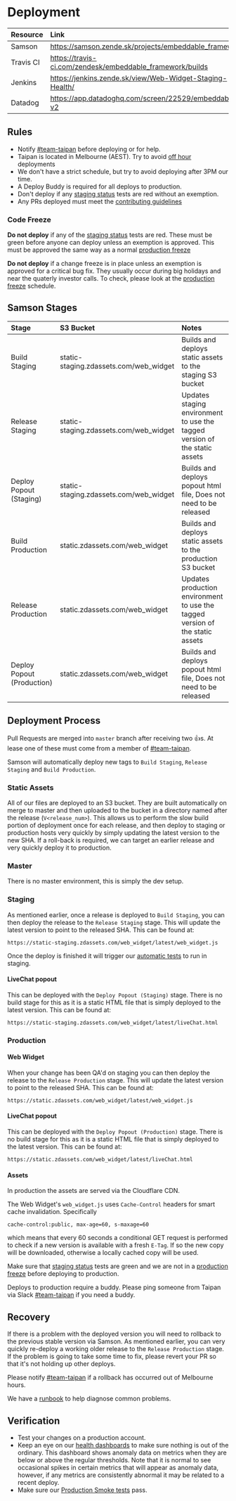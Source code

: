 # Deployment

| Resource  | Link                                                      |
| :-------- | :-------------------------------------------------------- |
| Samson    | https://samson.zende.sk/projects/embeddable_framework     |
| Travis CI | https://travis-ci.com/zendesk/embeddable_framework/builds |
| Jenkins   | https://jenkins.zende.sk/view/Web-Widget-Staging-Health/  |
| Datadog   | https://app.datadoghq.com/screen/22529/embeddable-v2      |

## Rules

- Notify [#team-taipan] before deploying or for help.
- Taipan is located in Melbourne (AEST). Try to avoid [off hour](https://www.timeanddate.com/worldclock/australia/melbourne) deployments
- We don't have a strict schedule, but try to avoid deploying after 3PM our time.
- A Deploy Buddy is required for all deploys to production.
- Don't deploy if any [staging status] tests are red without an exemption.
- Any PRs deployed must meet the [contributing guidelines](https://github.com/zendesk/embeddable_framework/blob/master/CONTRIBUTING.md)

### Code Freeze

**Do not deploy** if any of the [staging status] tests are red. These must be green before anyone can deploy unless an exemption is approved. This must be approved the same way as a normal [production freeze]

**Do not deploy** if a change freeze is in place unless an exemption is approved for a critical bug fix. They usually occur during big holidays and near the quaterly investor calls. To check, please look at the [production freeze] schedule.

## Samson Stages

| Stage                      | S3 Bucket                              | Notes                                                                         |
| :------------------------- | :------------------------------------- | :---------------------------------------------------------------------------- |
| Build Staging              | static-staging.zdassets.com/web_widget | Builds and deploys static assets to the staging S3 bucket                     |
| Release Staging            | static-staging.zdassets.com/web_widget | Updates staging environment to use the tagged version of the static assets    |
| Deploy Popout (Staging)    | static-staging.zdassets.com/web_widget | Builds and deploys popout html file, Does not need to be released             |
| Build Production           | static.zdassets.com/web_widget         | Builds and deploys static assets to the production S3 bucket                  |
| Release Production         | static.zdassets.com/web_widget         | Updates production environment to use the tagged version of the static assets |
| Deploy Popout (Production) | static.zdassets.com/web_widget         | Builds and deploys popout html file, Does not need to be released             |

## Deployment Process

Pull Requests are merged into `master` branch after receiving two 👍s. At lease one of these must come from a member of [#team-taipan].

Samson will automatically deploy new tags to `Build Staging`, `Release Staging` and `Build Production`.

### Static Assets

All of our files are deployed to an S3 bucket. They are built automatically on merge to master and then uploaded to the bucket in a directory named after the release (`V<release_num>`). This allows us to perform the slow build portion of deployment once for each release, and then deploy to staging or production hosts very quickly by simply updating the latest version to the new SHA. If a roll-back is required, we can target an earlier release and very quickly deploy it to production.

### Master

There is no master environment, this is simply the dev setup.

### Staging

As mentioned earlier, once a release is deployed to `Build Staging`, you can then deploy the release to the `Release Staging` stage. This will update the latest version to point to the released SHA. This can be found at:

```
https://static-staging.zdassets.com/web_widget/latest/web_widget.js
```

Once the deploy is finished it will trigger our [automatic tests](https://jenkins.zende.sk/job/Web%20Widget/job/Dependencies/) to run in staging.

#### LiveChat popout

This can be deployed with the `Deploy Popout (Staging)` stage. There is no build stage for this as it is a static HTML file that is simply deployed to the latest version. This can be found at:

```
https://static-staging.zdassets.com/web_widget/latest/liveChat.html
```

### Production

#### Web Widget

When your change has been QA'd on staging you can then deploy the release to the `Release Production` stage. This will update the latest version to point to the released SHA. This can be found at:

```
https://static.zdassets.com/web_widget/latest/web_widget.js
```

#### LiveChat popout

This can be deployed with the `Deploy Popout (Production)` stage. There is no build stage for this as it is a static HTML file that is simply deployed to the latest version. This can be found at:

```
https://static.zdassets.com/web_widget/latest/liveChat.html
```

#### Assets

In production the assets are served via the Cloudflare CDN.

The Web Widget's `web_widget.js` uses `Cache-Control` headers for smart cache invalidation. Specifically

```
cache-control:public, max-age=60, s-maxage=60
```

which means that every 60 seconds a conditional GET request is performed to check if a new version is available with a fresh `E-Tag`. If so the new copy will be downloaded, otherwise a locally cached copy will be used.

Make sure that [staging status] tests are green and we are not in a [production freeze] before deploying to production.

Deploys to production require a buddy. Please ping someone from Taipan via Slack [#team-taipan] if you need a buddy.

## Recovery

If there is a problem with the deployed version you will need to rollback to the previous stable version via Samson. As mentioned earlier, you can very quickly re-deploy a working older release to the `Release Production` stage.
If the problem is going to take some time to fix, please revert your PR so that it's not holding up other deploys.

Please notify [#team-taipan] if a rollback has occurred out of Melbourne hours.

We have a [runbook](https://zendesk.atlassian.net/wiki/display/rb/Embeddable+Runbook) to help diagnose common problems.

## Verification

- Test your changes on a production account.
- Keep an eye on our [health dashboards](https://app.datadoghq.com/screen/156652/taipan-health-dashboard) to make sure nothing is out of the ordinary. This dashboard shows anomaly data on metrics when they are below or above the regular thresholds. Note that it is normal to see occasional spikes in certain metrics that will appear as anomaly data, however, if any metrics are consistently abnormal it may be related to a recent deploy.
- Make sure our [Production Smoke tests](https://jenkins.zende.sk/view/Embeddables/job/widget_production_smoke_test/) pass.

[#team-taipan]: https://zendesk.slack.com/messages/C0R1EJ3UP/
[staging status]: https://jenkins.zende.sk/job/Web%20Widget/job/Widget%20Staging%20Status/
[production freeze]: https://zendesk.atlassian.net/wiki/display/ops/Production+Freeze
